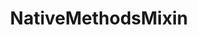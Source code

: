 ---		
id: NativeMethodsMixin		
title: NativeMethodsMixin		
layout: redirect		
permalink: docs/nativemethodsmixin.html		
destinationUrl: direct-manipulation.html#other-native-methods		
---